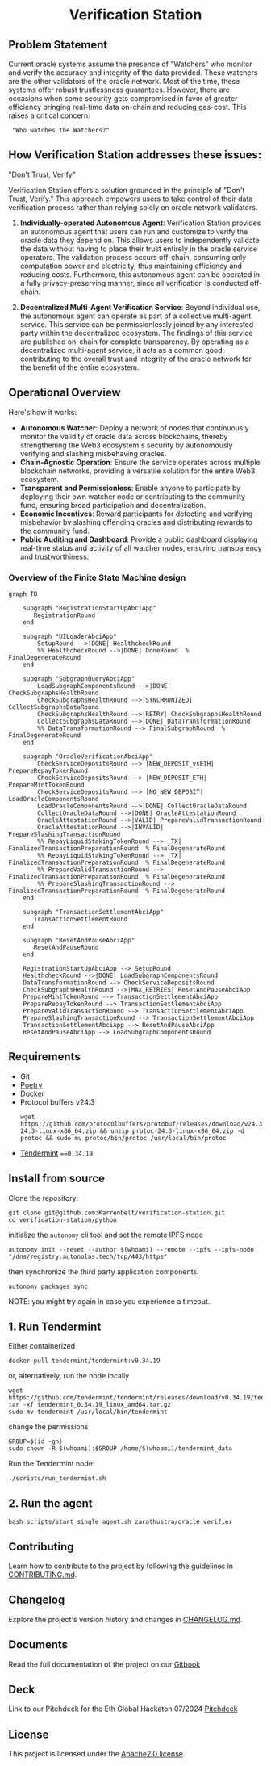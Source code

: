 <h1 align="center">
    <b>Verification Station</b>
</h1>

<p align="center">
    <!-- Add badges here -->
</p>

<!-- ## Introduction -->


<!-- ## Requirements -->


<!-- ## Getting started -->

## Problem Statement
Current oracle systems assume the presence of "Watchers" who monitor and verify the accuracy and integrity of the data provided. These watchers are the other validators of the oracle network. Most of the time, these systems offer robust trustlessness guarantees. However, there are occasions when some security gets compromised in favor of greater efficiency bringing real-time data on-chain and reducing gas-cost. This raises a critical concern:

     "Who watches the Watchers?"

## How Verification Station addresses these issues:

"Don't Trust, Verify"

Verification Station offers a solution grounded in the principle of "Don't Trust, Verify." This approach empowers users to take control of their data verification process rather than relying solely on oracle network validators.

1. **Individually-operated Autonomous Agent**:
Verification Station provides an autonomous agent that users can run and customize to verify the oracle data they depend on. This allows users to independently validate the data without having to place their trust entirely in the oracle service operators. The validation process occurs off-chain, consuming only computation power and electricity, thus maintaining efficiency and reducing costs. Furthermore, this autonomous agent can be operated in a fully privacy-preserving manner, since all verification is conducted off-chain.

2. **Decentralized Multi-Agent Verification Service**:
Beyond individual use, the autonomous agent can operate as part of a collective multi-agent service. This service can be permissionlessly joined by any interested party within the decentralized ecosystem. The findings of this service are published on-chain for complete transparency. By operating as a decentralized multi-agent service, it acts as a common good, contributing to the overall trust and integrity of the oracle network for the benefit of the entire ecosystem.

## Operational Overview

Here's how it works:
- **Autonomous Watcher**: Deploy a network of nodes that continuously monitor the validity of oracle data across blockchains, thereby strengthening the Web3 ecosystem's security by autonomously verifying and slashing misbehaving oracles.
- **Chain-Agnostic Operation**: Ensure the service operates across multiple blockchain networks, providing a versatile solution for the entire Web3 ecosystem.
- **Transparent and Permissionless**: Enable anyone to participate by deploying their own watcher node or contributing to the community fund, ensuring broad participation and decentralization.
- **Economic Incentives**: Reward participants for detecting and verifying misbehavior by slashing offending oracles and distributing rewards to the community fund.
- **Public Auditing and Dashboard**: Provide a public dashboard displaying real-time status and activity of all watcher nodes, ensuring transparency and trustworthiness.


### Overview of the Finite State Machine design

```mermaid
graph TB

    subgraph "RegistrationStartUpAbciApp"
       RegistrationRound
    end

    subgraph "UILoaderAbciApp"
        SetupRound -->|DONE| HealthcheckRound
        %% HealthcheckRound -->|DONE| DoneRound  % FinalDegenerateRound
    end

    subgraph "SubgraphQueryAbciApp"
        LoadSubgraphComponentsRound -->|DONE| CheckSubgraphsHealthRound
        CheckSubgraphsHealthRound -->|SYNCHRONIZED| CollectSubgraphsDataRound
        CheckSubgraphsHealthRound -->|RETRY| CheckSubgraphsHealthRound
        CollectSubgraphsDataRound -->|DONE| DataTransformationRound
        %% DataTransformationRound --> FinalSubgraphRound  % FinalDegenerateRound
    end

    subgraph "OracleVerificationAbciApp"
        CheckServiceDepositsRound --> |NEW_DEPOSIT_vsETH| PrepareRepayTokenRound
        CheckServiceDepositsRound --> |NEW_DEPOSIT_ETH| PrepareMintTokenRound
        CheckServiceDepositsRound --> |NO_NEW_DEPOSIT| LoadOracleComponentsRound
        LoadOracleComponentsRound -->|DONE| CollectOracleDataRound
        CollectOracleDataRound -->|DONE| OracleAttestationRound
        OracleAttestationRound -->|VALID| PrepareValidTransactionRound
        OracleAttestationRound -->|INVALID| PrepareSlashingTransactionRound
        %% RepayLiquidStakingTokenRound --> |TX| FinalizedTransactionPreparationRound  % FinalDegenerateRound
        %% RepayLiquidStakingTokenRound --> |TX| FinalizedTransactionPreparationRound  % FinalDegenerateRound
        %% PrepareValidTransactionRound --> FinalizedTransactionPreparationRound  % FinalDegenerateRound
        %% PrepareSlashingTransactionRound --> FinalizedTransactionPreparationRound  % FinalDegenerateRound
    end

    subgraph "TransactionSettlementAbciApp"
       TransactionSettlementRound
    end

    subgraph "ResetAndPauseAbciApp"
       ResetAndPauseRound
    end

    RegistrationStartUpAbciApp --> SetupRound
    HealthcheckRound -->|DONE| LoadSubgraphComponentsRound
    DataTransformationRound --> CheckServiceDepositsRound
    CheckSubgraphsHealthRound -->|MAX_RETRIES| ResetAndPauseAbciApp
    PrepareMintTokenRound --> TransactionSettlementAbciApp
    PrepareRepayTokenRound --> TransactionSettlementAbciApp
    PrepareValidTransactionRound --> TransactionSettlementAbciApp
    PrepareSlashingTransactionRound --> TransactionSettlementAbciApp
    TransactionSettlementAbciApp --> ResetAndPauseAbciApp
    ResetAndPauseAbciApp --> LoadSubgraphComponentsRound
```

## Requirements

- Git
- [Poetry](https://github.com/python-poetry/poetry)
- [Docker](https://github.com/docker)
- Protocol buffers v24.3
    ```shell
    wget https://github.com/protocolbuffers/protobuf/releases/download/v24.3/protoc-24.3-linux-x86_64.zip && unzip protoc-24.3-linux-x86_64.zip -d protoc && sudo mv protoc/bin/protoc /usr/local/bin/protoc
    ```
- [Tendermint](https://docs.tendermint.com/v0.34/introduction/install.html) `==0.34.19`

## Install from source

Clone the repository:

```shell
git clone git@github.com:Karrenbelt/verification-station.git
cd verification-station/python
```

initialize the `autonomy` cli tool and set the remote IPFS node

```shell
autonomy init --reset --author $(whoami) --remote --ipfs --ipfs-node "/dns/registry.autonolas.tech/tcp/443/https"
```

then synchronize the third party application components.

```shell
autonomy packages sync
```

NOTE: you might try again in case you experience a timeout.


## 1. Run Tendermint

Either containerized
```shell
docker pull tendermint/tendermint:v0.34.19
```

or, alternatively, run the node locally
```shell
wget https://github.com/tendermint/tendermint/releases/download/v0.34.19/tendermint_0.34.19_linux_amd64.tar.gz
tar -xf tendermint_0.34.19_linux_amd64.tar.gz
sudo mv tendermint /usr/local/bin/tendermint
```

change the permissions
```shell
GROUP=$(id -gn)
sudo chown -R $(whoami):$GROUP /home/$(whoami)/tendermint_data
```

Run the Tendermint node:
```shell
./scripts/run_tendermint.sh
```

## 2. Run the agent

```shell
bash scripts/start_single_agent.sh zarathustra/oracle_verifier
```


## Contributing
Learn how to contribute to the project by following the guidelines in [CONTRIBUTING.md](CONTRIBUTING.md).

## Changelog
Explore the project's version history and changes in [CHANGELOG.md](CHANGELOG.md).

## Documents
Read the full documentation of the project on our [Gitbook](https://sentinel-7.gitbook.io/watchers) 

## Deck 
Link to our Pitchdeck for the Eth Global Hackaton 07/2024 [Pitchdeck](https://docs.google.com/presentation/d/1Ky_-xIcaxrwOF5vf9qH14P0C5zTRnaz_pBBtip-Vr9A/edit?usp=sharing)

## License
This project is licensed under the [Apache2.0 license](LICENSE).
